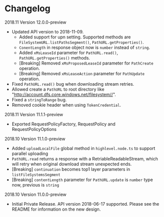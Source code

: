 # Changelog

2018.11 Version 12.0.0-preview

* Updated API version to 2018-11-09.
  * Added support for upn setting. Supported methods are `FileSystemURL.listPathsSegment()`, `PathURL.getProperties()`.
  * `ConentLength` in response object now is `number` instead of `string`.
  * Added `xMsLeaseId` parameter for `PathURL.read()`, `PathURL.getProperties()` methods.
  * [Breaking] Removed `xMsProposedLeaseId` parameter for `PathCreate` operation.
  * [Breaking] Removed `xMsLeaseAction` parameter for `PathUpdate` operation.
* Fixed `PathURL.read()` bug when downloading stream retries.
* Allowed create a `PathURL` to root directory like "http://account.dfs.core.windows.net/filesystem//".
* Fixed a `stringToRange` bug.
* Removed cookie header when using `TokenCredential`.

2018.11 Version 11.1.1-preview

* Exported RequestPolicyFactory, RequestPolicy and RequestPolicyOptions

2018.10 Version 11.1.0-preview

* Added `uploadLocalFile` global method in `highlevel.node.ts` to support parallel uploading
* `PathURL.read` returns a response with a RetriableReadableStream, which will retry when original download stream unexpected ends.
* [Breaking] `continuation` becomes top1 layer parameters in `listFileSystemsSegment`
* [Breaking] `contentLength` parameter for `PathURL.update` is `number` type now, previous is `string`

2018.10 Version 11.0.0-preview

* Initial Private Release. API version 2018-06-17 supported. Please see the README for information on the new design.
